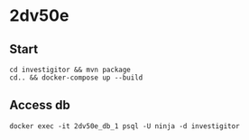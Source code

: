 # 2dv50e

## Start
```
cd investigitor && mvn package
cd.. && docker-compose up --build
```
## Access db
```
docker exec -it 2dv50e_db_1 psql -U ninja -d investigitor
```

